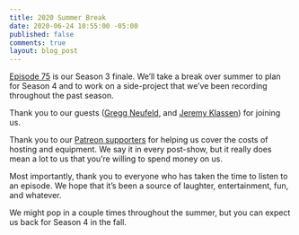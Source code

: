 ```yaml
---
title: 2020 Summer Break
date: 2020-06-24 10:55:00 -05:00
published: false
comments: true
layout: blog_post
---
```


[Episode 75](/episode-75) is our Season 3 finale. We’ll take a break over summer to plan for Season 4 and to work on a side-project that we’ve been recording throughout the past season.

Thank you to our guests ([Gregg Neufeld](2019/11/26/number-62/), and [Jeremy Klassen](episode-60/)) for joining us.

Thank you to our [Patreon supporters](https://patreon.com/whatevertown) for helping us cover the costs of hosting and equipment. We say it in every post-show, but it really does mean a lot to us that you’re willing to spend money on us.

Most importantly, thank you to everyone who has taken the time to listen to an episode. We hope that it’s been a source of laughter, entertainment, fun, and whatever.

We might pop in a couple times throughout the summer, but you can expect us back for Season 4 in the fall.